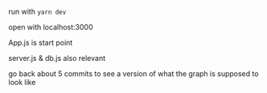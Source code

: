 run with `yarn dev`

open with localhost:3000

App.js is start point

server.js & db.js also relevant


go back about 5 commits to see a version of what the graph is supposed to look like
